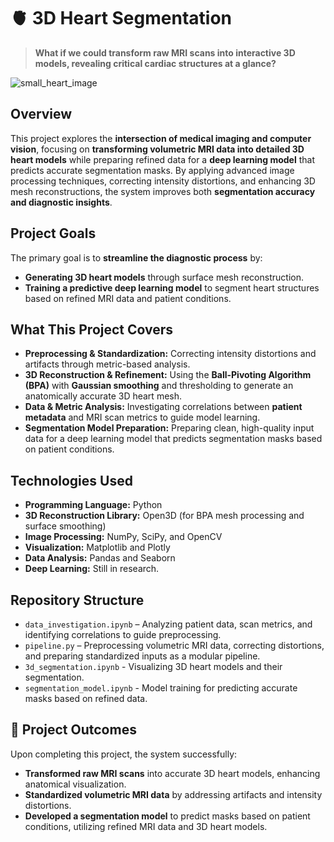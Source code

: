 # 🫀 3D Heart Segmentation
> **What if we could transform raw MRI scans into interactive 3D models, revealing critical cardiac structures at a glance?**

![small_heart_image](https://github.com/user-attachments/assets/8720c7a3-a2ca-4d38-be1d-0983ba7e6907)


## Overview
This project explores the **intersection of medical imaging and computer vision**, focusing on **transforming volumetric MRI data into detailed 3D heart models** while preparing refined data for a **deep learning model** that predicts accurate segmentation masks. By applying advanced image processing techniques, correcting intensity distortions, and enhancing 3D mesh reconstructions, the system improves both **segmentation accuracy and diagnostic insights**.


## Project Goals
The primary goal is to **streamline the diagnostic process** by:  
- **Generating 3D heart models** through surface mesh reconstruction.  
- **Training a predictive deep learning model** to segment heart structures based on refined MRI data and patient conditions.  

## **What This Project Covers**
- **Preprocessing & Standardization:** Correcting intensity distortions and artifacts through metric-based analysis.  
- **3D Reconstruction & Refinement:** Using the **Ball-Pivoting Algorithm (BPA)** with **Gaussian smoothing** and thresholding to generate an anatomically accurate 3D heart mesh.  
- **Data & Metric Analysis:** Investigating correlations between **patient metadata** and MRI scan metrics to guide model learning.  
- **Segmentation Model Preparation:** Preparing clean, high-quality input data for a deep learning model that predicts segmentation masks based on patient conditions.  

## Technologies Used
- **Programming Language:** Python  
- **3D Reconstruction Library:** Open3D (for BPA mesh processing and surface smoothing)  
- **Image Processing:** NumPy, SciPy, and OpenCV  
- **Visualization:** Matplotlib and Plotly  
- **Data Analysis:** Pandas and Seaborn  
- **Deep Learning:** Still in research.

## Repository Structure
- `data_investigation.ipynb` – Analyzing patient data, scan metrics, and identifying correlations to guide preprocessing.  
- `pipeline.py` – Preprocessing volumetric MRI data, correcting distortions, and preparing standardized inputs as a modular pipeline.  
- `3d_segmentation.ipynb` - Visualizing 3D heart models and their segmentation.
- `segmentation_model.ipynb` - Model training for predicting accurate masks based on refined data. 

## 🚀 Project Outcomes
Upon completing this project, the system successfully:  
- **Transformed raw MRI scans** into accurate 3D heart models, enhancing anatomical visualization.  
- **Standardized volumetric MRI data** by addressing artifacts and intensity distortions.  
- **Developed a segmentation model** to predict masks based on patient conditions, utilizing refined MRI data and 3D heart models.  
